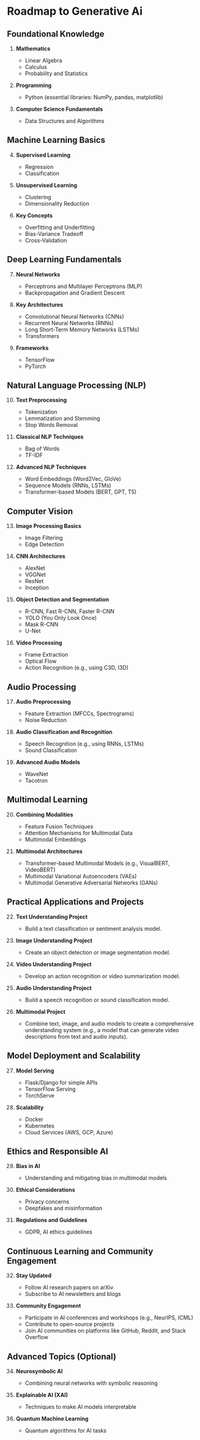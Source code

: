 
# Roadmap to Generative Ai

## **Foundational Knowledge**
1. **Mathematics**
   - Linear Algebra
   - Calculus
   - Probability and Statistics

2. **Programming**
   - Python (essential libraries: NumPy, pandas, matplotlib)

3. **Computer Science Fundamentals**
   - Data Structures and Algorithms

## **Machine Learning Basics**
4. **Supervised Learning**
   - Regression
   - Classification

5. **Unsupervised Learning**
   - Clustering
   - Dimensionality Reduction

6. **Key Concepts**
   - Overfitting and Underfitting
   - Bias-Variance Tradeoff
   - Cross-Validation

## **Deep Learning Fundamentals**
7. **Neural Networks**
   - Perceptrons and Multilayer Perceptrons (MLP)
   - Backpropagation and Gradient Descent

8. **Key Architectures**
   - Convolutional Neural Networks (CNNs)
   - Recurrent Neural Networks (RNNs)
   - Long Short-Term Memory Networks (LSTMs)
   - Transformers

9. **Frameworks**
   - TensorFlow
   - PyTorch

## **Natural Language Processing (NLP)**
10. **Text Preprocessing**
    - Tokenization
    - Lemmatization and Stemming
    - Stop Words Removal

11. **Classical NLP Techniques**
    - Bag of Words
    - TF-IDF

12. **Advanced NLP Techniques**
    - Word Embeddings (Word2Vec, GloVe)
    - Sequence Models (RNNs, LSTMs)
    - Transformer-based Models (BERT, GPT, T5)

## **Computer Vision**
13. **Image Processing Basics**
    - Image Filtering
    - Edge Detection

14. **CNN Architectures**
    - AlexNet
    - VGGNet
    - ResNet
    - Inception

15. **Object Detection and Segmentation**
    - R-CNN, Fast R-CNN, Faster R-CNN
    - YOLO (You Only Look Once)
    - Mask R-CNN
    - U-Net

16. **Video Processing**
    - Frame Extraction
    - Optical Flow
    - Action Recognition (e.g., using C3D, I3D)

## **Audio Processing**
17. **Audio Preprocessing**
    - Feature Extraction (MFCCs, Spectrograms)
    - Noise Reduction

18. **Audio Classification and Recognition**
    - Speech Recognition (e.g., using RNNs, LSTMs)
    - Sound Classification

19. **Advanced Audio Models**
    - WaveNet
    - Tacotron

## **Multimodal Learning**
20. **Combining Modalities**
    - Feature Fusion Techniques
    - Attention Mechanisms for Multimodal Data
    - Multimodal Embeddings

21. **Multimodal Architectures**
    - Transformer-based Multimodal Models (e.g., VisualBERT, VideoBERT)
    - Multimodal Variational Autoencoders (VAEs)
    - Multimodal Generative Adversarial Networks (GANs)

## **Practical Applications and Projects**
22. **Text Understanding Project**
    - Build a text classification or sentiment analysis model.

23. **Image Understanding Project**
    - Create an object detection or image segmentation model.

24. **Video Understanding Project**
    - Develop an action recognition or video summarization model.

25. **Audio Understanding Project**
    - Build a speech recognition or sound classification model.

26. **Multimodal Project**
    - Combine text, image, and audio models to create a comprehensive understanding system (e.g., a model that can generate video descriptions from text and audio inputs).

## **Model Deployment and Scalability**
27. **Model Serving**
    - Flask/Django for simple APIs
    - TensorFlow Serving
    - TorchServe

28. **Scalability**
    - Docker
    - Kubernetes
    - Cloud Services (AWS, GCP, Azure)

## **Ethics and Responsible AI**
29. **Bias in AI**
    - Understanding and mitigating bias in multimodal models

30. **Ethical Considerations**
    - Privacy concerns
    - Deepfakes and misinformation

31. **Regulations and Guidelines**
    - GDPR, AI ethics guidelines

## **Continuous Learning and Community Engagement**
32. **Stay Updated**
    - Follow AI research papers on arXiv
    - Subscribe to AI newsletters and blogs

33. **Community Engagement**
    - Participate in AI conferences and workshops (e.g., NeurIPS, ICML)
    - Contribute to open-source projects
    - Join AI communities on platforms like GitHub, Reddit, and Stack Overflow

## **Advanced Topics (Optional)**
34. **Neurosymbolic AI**
    - Combining neural networks with symbolic reasoning

35. **Explainable AI (XAI)**
    - Techniques to make AI models interpretable

36. **Quantum Machine Learning**
    - Quantum algorithms for AI tasks
